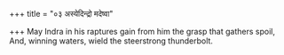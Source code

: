 +++
title = "०३ अस्येदिन्द्रो मदेष्वा"

+++
May Indra in his raptures gain from him the grasp that gathers spoil,  
     And, winning waters, wield the steerstrong thunderbolt.